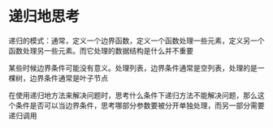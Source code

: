 # 递归地思考

递归的模式：通常，定义一个边界函数，定义一个函数处理一些元素，定义另一个函数处理另一些元素。而它处理的数据结构是什么并不重要

某些时候边界条件可能没有意义。处理列表，边界条件通常是空列表，处理的是一棵树，边界条件通常是叶子节点

在使用递归地方法来解决问题时，思考什么条件下递归方法不能解决问题，那么这个条件是否可以当边界条件，思考哪部分参数要被分开单独处理，而另一部分需要递归调用